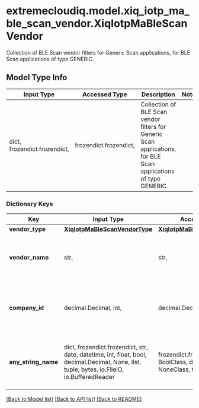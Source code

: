 # extremecloudiq.model.xiq_iotp_ma_ble_scan_vendor.XiqIotpMaBleScanVendor

Collection of BLE Scan vendor filters for Generic Scan applications, for BLE Scan applications of type GENERIC.

## Model Type Info
Input Type | Accessed Type | Description | Notes
------------ | ------------- | ------------- | -------------
dict, frozendict.frozendict,  | frozendict.frozendict,  | Collection of BLE Scan vendor filters for Generic Scan applications, for BLE Scan applications of type GENERIC. | 

### Dictionary Keys
Key | Input Type | Accessed Type | Description | Notes
------------ | ------------- | ------------- | ------------- | -------------
**vendor_type** | [**XiqIotpMaBleScanVendorType**](XiqIotpMaBleScanVendorType.md) | [**XiqIotpMaBleScanVendorType**](XiqIotpMaBleScanVendorType.md) |  | [optional] 
**vendor_name** | str,  | str,  | Custom Vendor name, for CUSTOM Vendor type. | [optional] 
**company_id** | decimal.Decimal, int,  | decimal.Decimal,  | Custom Vendor company ID, for CUSTOM Vendor type. | [optional] value must be a 32 bit integer
**any_string_name** | dict, frozendict.frozendict, str, date, datetime, int, float, bool, decimal.Decimal, None, list, tuple, bytes, io.FileIO, io.BufferedReader | frozendict.frozendict, str, BoolClass, decimal.Decimal, NoneClass, tuple, bytes, FileIO | any string name can be used but the value must be the correct type | [optional]

[[Back to Model list]](../../README.md#documentation-for-models) [[Back to API list]](../../README.md#documentation-for-api-endpoints) [[Back to README]](../../README.md)

